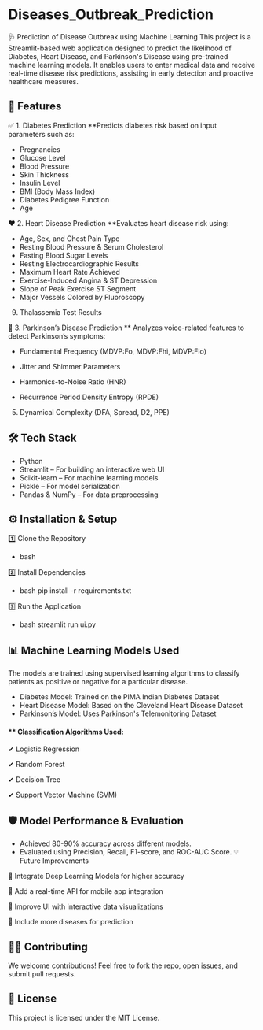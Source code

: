 # Diseases_Outbreak_Prediction

🩺 Prediction of Disease Outbreak using Machine Learning This project is a Streamlit-based web application designed to predict the likelihood of Diabetes, Heart Disease, and Parkinson's Disease using pre-trained machine learning models. It enables users to enter medical data and receive real-time disease risk predictions, assisting in early detection and proactive healthcare measures.
## 🚀 Features

✅ 1. Diabetes Prediction
**Predicts diabetes risk based on input parameters such as:
- Pregnancies
- Glucose Level
- Blood Pressure
- Skin Thickness
- Insulin Level
- BMI (Body Mass Index)
- Diabetes Pedigree Function
 - Age

❤️ 2. Heart Disease Prediction
**Evaluates heart disease risk using:
- Age, Sex, and Chest Pain Type
- Resting Blood Pressure & Serum Cholesterol
- Fasting Blood Sugar Levels
- Resting Electrocardiographic Results
- Maximum Heart Rate Achieved
- Exercise-Induced Angina & ST Depression
- Slope of Peak Exercise ST Segment
- Major Vessels Colored by Fluoroscopy
9) Thalassemia Test Results

🧠 3. Parkinson’s Disease Prediction
** Analyzes voice-related features to detect Parkinson’s symptoms:
- Fundamental Frequency (MDVP:Fo, MDVP:Fhi, MDVP:Flo)
- Jitter and Shimmer Parameters
- Harmonics-to-Noise Ratio (HNR)

- Recurrence Period Density Entropy (RPDE)
5) Dynamical Complexity (DFA, Spread, D2, PPE)
## 🛠 Tech Stack
- Python
- Streamlit – For building an interactive web UI
- Scikit-learn – For machine learning models
- Pickle – For model serialization
- Pandas & NumPy – For data preprocessing
## ⚙️ Installation & Setup
1️⃣ Clone the Repository
  -  bash

2️⃣ Install Dependencies
  -  bash
         pip install -r requirements.txt

3️⃣ Run the Application

- bash
        streamlit run ui.py
## 📊 Machine Learning Models Used

The models are trained using supervised learning algorithms to classify patients as positive or negative for a particular disease.

- Diabetes Model: Trained on the PIMA Indian Diabetes Dataset
- Heart Disease Model: Based on the Cleveland Heart Disease Dataset
- Parkinson’s Model: Uses Parkinson's Telemonitoring Dataset
#### ** Classification Algorithms Used:  

✔ Logistic Regression  

✔ Random Forest  

✔ Decision Tree  

✔ Support Vector Machine (SVM)  


## 🛡️ Model Performance & Evaluation
-  Achieved 80-90% accuracy across different models.
-  Evaluated using Precision, Recall, F1-score, and ROC-AUC Score.
💡 Future Improvements

🔹  Integrate Deep Learning Models for higher accuracy 

🔹  Add a real-time API for mobile app integration  

🔹  Improve UI with interactive data visualizations  

🔹  Include more diseases for prediction  


## 👩‍💻 Contributing  

  We welcome contributions! Feel free to fork the repo, open issues, and submit pull 
  requests.
## 📜 License  

   This project is licensed under the MIT License.
  
